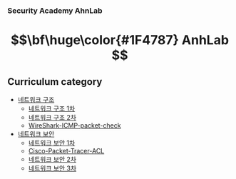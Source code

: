 ### Security Academy AhnLab

# $$\bf\huge\color{#1F4787} AnhLab $$

## Curriculum category

- [네트워크 구조](https://github.com/yws-318/Security-Academy-AhnLab/tree/main/%EC%88%98%EC%97%85/1.%20%EB%84%A4%ED%8A%B8%EC%9B%8C%ED%81%AC%20%EA%B5%AC%EC%A1%B0)<br/>
    - [네트워크 구조 1차](https://github.com/yws-318/Security-Academy-AhnLab/blob/main/Master%20Plan/1.%20%EB%84%A4%ED%8A%B8%EC%9B%8C%ED%81%AC%20%EA%B5%AC%EC%A1%B0/1%EC%B0%A8.md)
    - [네트워크 구조 2차](https://github.com/yws-318/Security-Academy-AhnLab/blob/main/Master%20Plan/1.%20%EB%84%A4%ED%8A%B8%EC%9B%8C%ED%81%AC%20%EA%B5%AC%EC%A1%B0/2%EC%B0%A8.md)
    - [WireShark-ICMP-packet-check](https://github.com/yws-318/Security-Academy-AhnLab/blob/main/Master%20Plan/1.%20%EB%84%A4%ED%8A%B8%EC%9B%8C%ED%81%AC%20%EA%B5%AC%EC%A1%B0/Self-Study/WireShark-ICMP-packet-check.md)
- [네트워크 보안](https://github.com/yws-318/Security-Academy-AhnLab/tree/main/Master%20Plan/2.%20%EB%84%A4%ED%8A%B8%EC%9B%8C%ED%81%AC%20%EB%B3%B4%EC%95%88)<br/>
    - [네트워크 보안 1차](https://github.com/yws-318/Security-Academy-AhnLab/blob/main/Master%20Plan/2.%20%EB%84%A4%ED%8A%B8%EC%9B%8C%ED%81%AC%20%EB%B3%B4%EC%95%88/1.md)
    - [Cisco-Packet-Tracer-ACL](https://github.com/yws-318/Security-Academy-AhnLab/blob/main/Master%20Plan/2.%20%EB%84%A4%ED%8A%B8%EC%9B%8C%ED%81%AC%20%EB%B3%B4%EC%95%88/Self-Study/Cisco-Packet-Tracer-ACL.md)
    - [네트워크 보안 2차](https://github.com/yws-318/Security-Academy-AhnLab/blob/main/Master%20Plan/2.%20%EB%84%A4%ED%8A%B8%EC%9B%8C%ED%81%AC%20%EB%B3%B4%EC%95%88/2.md)
    - [네트워크 보안 3차]()